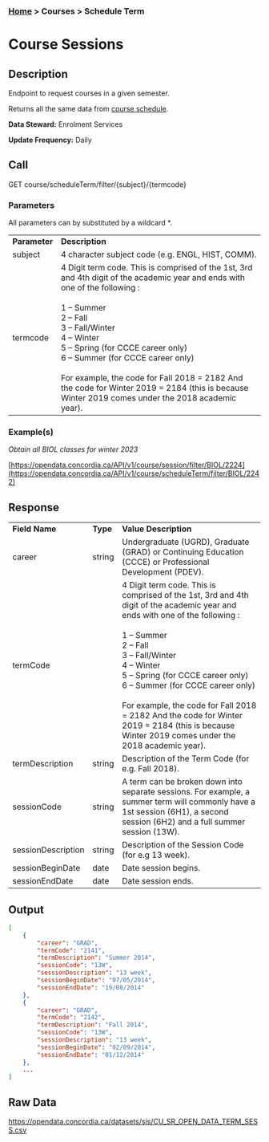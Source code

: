 ### [Home](../../README.md) > Courses > Schedule Term

# Course Sessions


## Description
Endpoint to request courses in a given semester.

Returns all the same data from [course schedule](https://github.com/opendataConcordiaU/documentation/blob/master/v1/courses/schedule.md).


**Data Steward:** Enrolment Services

**Update Frequency:** Daily

## Call
GET course/scheduleTerm/filter/{subject}/{termcode}

### Parameters
All parameters can by substituted by a wildcard *.
<table>
    <tr>
        <td><b>Parameter</b></td>
        <td><b>Description</b></td>
    </tr>
    <tr>
        <td>subject</td>
        <td>4 character subject code (e.g. ENGL, HIST, COMM).</td>
    </tr>
    <tr>
        <td>termcode</td>
        <td>4 Digit term code.  This is comprised of the 1st, 3rd and 4th digit of the academic year and ends with one of the following :<br><br>
1 – Summer <br>
2 – Fall<br>
3 – Fall/Winter<br>
4 – Winter <br>
5 – Spring (for CCCE career only)<br>
6 – Summer (for CCCE career only)<br><br>
For example, the code for Fall 2018 = 2182
And the code for Winter 2019 = 2184 (this is because Winter 2019 comes under the 2018 academic year).</td>
    </tr>
</table>

### Example(s)
*Obtain all BIOL classes for winter 2023*

[https://opendata.concordia.ca/API/v1/course/session/filter/BIOL/2224](https://opendata.concordia.ca/API/v1/course/scheduleTerm/filter/BIOL/2242)

## Response
<table>
    <tr>
        <td><b>Field Name</b></td>
        <td><b>Type</b></td>
        <td><b>Value Description</b></td>
    </tr>
    <tr>
        <td>career</td>
        <td>string</td>
        <td>Undergraduate (UGRD), Graduate (GRAD) or Continuing Education (CCCE) or Professional Development (PDEV).</td>
    </tr>
        <tr>
        <td>termCode</td>
        <td></td>
        <td>4 Digit term code.  This is comprised of the 1st, 3rd and 4th digit of the academic year and ends with one of the following :<br><br>
1 – Summer <br>
2 – Fall<br>
3 – Fall/Winter<br>
4 – Winter <br>
5 – Spring (for CCCE career only)<br>
6 – Summer (for CCCE career only)<br><br>
For example, the code for Fall 2018 = 2182
And the code for Winter 2019 = 2184 (this is because Winter 2019 comes under the 2018 academic year).</td>
    </tr>
        <tr>
        <td>termDescription</td>
        <td>string</td>
        <td>Description of the Term Code (for e.g. Fall 2018).</td>
    </tr>
        <tr>
        <td>sessionCode</td>
        <td>string</td>
        <td>A term can be broken down into separate sessions.  For example, a summer term will commonly have a 1st session (6H1), a second session (6H2) and a full summer session (13W).</td>
    </tr>
        <tr>
        <td>sessionDescription</td>
        <td>string</td>
        <td>Description of the Session Code (for e.g 13 week).</td>
    </tr>
        <tr>
        <td>sessionBeginDate</td>
        <td>date</td>
        <td>Date session begins.</td>
    </tr>
        <tr>
        <td>sessionEndDate</td>
        <td>date</td>
        <td>Date session ends.</td>
    </tr>
</table>

## Output
```JSON
[
    {
        "career": "GRAD",
        "termCode": "2141",
        "termDescription": "Summer 2014",
        "sessionCode": "13W",
        "sessionDescription": "13 week",
        "sessionBeginDate": "07/05/2014",
        "sessionEndDate": "19/08/2014"
    },
    {
        "career": "GRAD",
        "termCode": "2142",
        "termDescription": "Fall 2014",
        "sessionCode": "13W",
        "sessionDescription": "13 week",
        "sessionBeginDate": "02/09/2014",
        "sessionEndDate": "01/12/2014"
    },
    ...
]
```

## Raw Data
https://opendata.concordia.ca/datasets/sis/CU_SR_OPEN_DATA_TERM_SESS.csv
